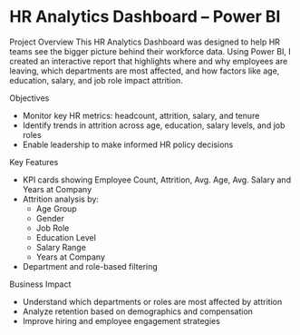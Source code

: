 # HR Analytics Dashboard – Power BI

 Project Overview
This HR Analytics Dashboard was designed to help HR teams see the bigger picture behind their workforce data. Using Power BI, I created an interactive report that highlights where and why employees are leaving, which departments are most affected, and how factors like age, education, salary, and job role impact attrition.

Objectives
- Monitor key HR metrics: headcount, attrition, salary, and tenure
- Identify trends in attrition across age, education, salary levels, and job roles
- Enable leadership to make informed HR policy decisions

Key Features
- KPI cards showing Employee Count, Attrition, Avg. Age, Avg. Salary and Years at Company
- Attrition analysis by:
  - Age Group
  - Gender
  - Job Role
  - Education Level
  - Salary Range
  - Years at Company
- Department and role-based filtering

 Business Impact
- Understand which departments or roles are most affected by attrition
- Analyze retention based on demographics and compensation
- Improve hiring and employee engagement strategies



